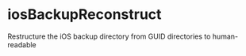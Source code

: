 # iosBackupReconstruct
Restructure the iOS backup directory from GUID directories to human-readable
